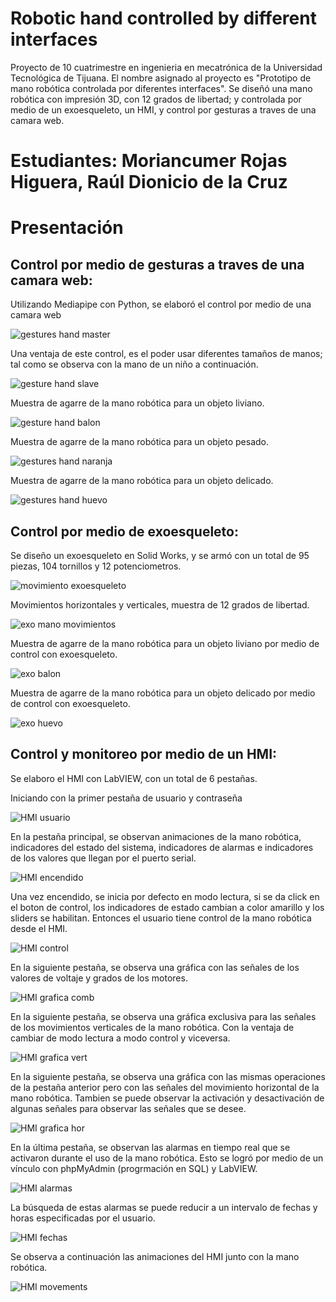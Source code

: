 # Robotic hand controlled by different interfaces
Proyecto de 10 cuatrimestre en ingenieria en mecatrónica de la Universidad Tecnológica de Tijuana.
El nombre asignado al proyecto es "Prototipo de mano robótica controlada por diferentes interfaces".
Se diseñó una mano robótica con impresión 3D, con 12 grados de libertad; y controlada por medio de un exoesqueleto,
un HMI, y control por gesturas a traves de una camara web.   
# Estudiantes: Moriancumer Rojas Higuera, Raúl Dionicio de la Cruz
# Presentación
## Control por medio de gesturas a traves de una camara web:

Utilizando Mediapipe con Python, se elaboró el control por medio de una camara web

![gestures hand master](https://user-images.githubusercontent.com/82742790/115182570-09327000-a08f-11eb-8371-044b759c23e6.gif)

Una ventaja de este control, es el poder usar diferentes tamaños de manos; tal como se observa con la mano de un niño a continuación.

![gesture hand slave](https://user-images.githubusercontent.com/82742790/115182590-14859b80-a08f-11eb-86ae-44aebf3ac0c3.gif)

Muestra de agarre de la mano robótica para un objeto liviano.

![gesture hand balon](https://user-images.githubusercontent.com/82742790/115182617-2109f400-a08f-11eb-962e-164def2e56a7.gif)

Muestra de agarre de la mano robótica para un objeto pesado.

![gestures hand naranja](https://user-images.githubusercontent.com/82742790/115182632-26673e80-a08f-11eb-9a16-1443bdccc53b.gif)

Muestra de agarre de la mano robótica para un objeto delicado.

![gestures hand huevo](https://user-images.githubusercontent.com/82742790/115182644-2b2bf280-a08f-11eb-8871-a444a09ac431.gif)

## Control por medio de exoesqueleto:

Se diseño un exoesqueleto en Solid Works, y se armó con un total de 95 piezas, 104 tornillos y 12 potenciometros.

![movimiento exoesqueleto](https://user-images.githubusercontent.com/82742790/115182776-6a5a4380-a08f-11eb-9772-e4c7208a5a15.gif)

Movimientos horizontales y verticales, muestra de 12 grados de libertad.

![exo mano movimientos](https://user-images.githubusercontent.com/82742790/115182670-367f1e00-a08f-11eb-87f2-3276b94910a5.gif)

Muestra de agarre de la mano robótica para un objeto liviano por medio de control con exoesqueleto.

![exo balon](https://user-images.githubusercontent.com/82742790/115182795-70e8bb00-a08f-11eb-9748-347191d4e2b5.gif)

Muestra de agarre de la mano robótica para un objeto delicado por medio de control con exoesqueleto.

![exo huevo](https://user-images.githubusercontent.com/82742790/115182809-77773280-a08f-11eb-877f-402088445121.gif)

## Control y monitoreo por medio de un HMI:

Se elaboro el HMI con LabVIEW, con un total de 6 pestañas.

Iniciando con la primer pestaña de usuario y contraseña

![HMI usuario](https://user-images.githubusercontent.com/82742790/115182844-8d84f300-a08f-11eb-8da4-e3381df5c716.gif)

En la pestaña principal, se observan animaciones de la mano robótica, indicadores del estado del sistema, indicadores de alarmas e 
indicadores de los valores que llegan por el puerto serial.

![HMI encendido](https://user-images.githubusercontent.com/82742790/115182855-937ad400-a08f-11eb-8377-4205a007d89b.gif)

Una vez encendido, se inicia por defecto en modo lectura, si se da click en el boton de control, los indicadores de estado cambian a color amarillo
y los sliders se habilitan. Entonces el usuario tiene control de la mano robótica desde el HMI. 

![HMI control](https://user-images.githubusercontent.com/82742790/115182870-98d81e80-a08f-11eb-8e77-fee339e77634.gif)

En la siguiente pestaña, se observa una gráfica con las señales de los valores de voltaje y grados de los motores. 

![HMI grafica comb](https://user-images.githubusercontent.com/82742790/115182892-a42b4a00-a08f-11eb-9517-4715e59f56b0.gif)

En la siguiente pestaña, se observa una gráfica exclusiva para las señales de los movimientos verticales de la mano robótica. Con la ventaja de cambiar de modo lectura a modo control y viceversa.

![HMI grafica vert](https://user-images.githubusercontent.com/82742790/115182911-aa212b00-a08f-11eb-9049-3a928799deeb.gif)

En la siguiente pestaña, se observa una gráfica con las mismas operaciones de la pestaña anterior pero con las señales del movimiento horizontal de la mano robótica. Tambien se puede observar la activación y desactivación de algunas señales para observar las señales que se desee. 

![HMI grafica hor](https://user-images.githubusercontent.com/82742790/115182924-adb4b200-a08f-11eb-8ddf-2337062b6147.gif)

En la última pestaña, se observan las alarmas en tiempo real que se activaron durante el uso de la mano robótica. Esto se logró por medio de un vínculo con phpMyAdmin (progrmación en SQL) y LabVIEW.

![HMI alarmas](https://user-images.githubusercontent.com/82742790/115182941-b6a58380-a08f-11eb-87bf-97b22d65b543.gif)

La búsqueda de estas alarmas se puede reducir a un intervalo de fechas y horas especificadas por el usuario.

![HMI fechas](https://user-images.githubusercontent.com/82742790/115182952-bc9b6480-a08f-11eb-8d28-1ca9529a7a6c.gif)

Se observa a continuación las animaciones del HMI junto con la mano robótica. 

![HMI movements](https://user-images.githubusercontent.com/82742790/115182973-c624cc80-a08f-11eb-9ec5-99ccf357fa92.gif)
